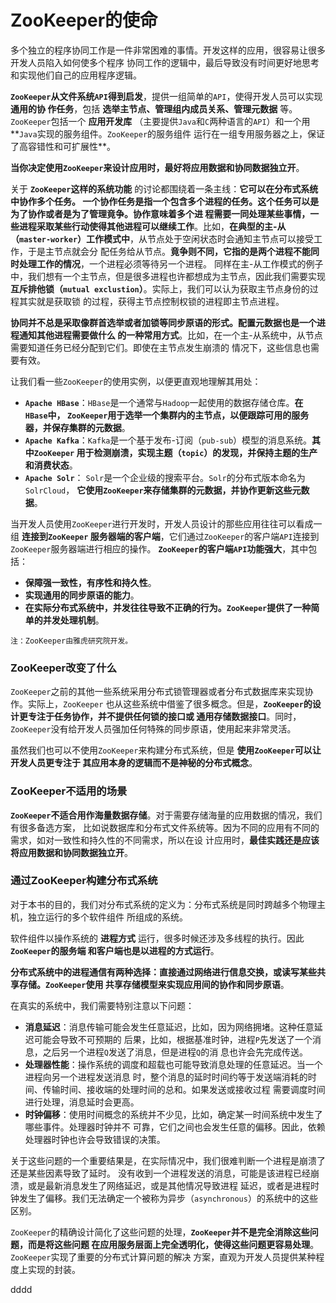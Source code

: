 ZooKeeper的使命
==========================================================================
多个独立的程序协同工作是一件非常困难的事情。开发这样的应用，很容易让很多开发人员陷入如何使多个程序
协同工作的逻辑中，最后导致没有时间更好地思考和实现他们自己的应用程序逻辑。

**`ZooKeeper`从文件系统`API`得到启发**，提供一组简单的`API`，使得开发人员可以实现 **通用的协
作任务**，包括 **选举主节点、管理组内成员关系、管理元数据** 等。`ZooKeeper`包括一个 **应用开发库**
（主要提供`Java`和`C`两种语言的`API`）和一个用**`Java`实现的服务组件。`ZooKeeper`的服务组件
运行在一组专用服务器之上，保证了高容错性和可扩展性**。

**当你决定使用`ZooKeeper`来设计应用时，最好将应用数据和协同数据独立开**。

关于 **`ZooKeeper`这样的系统功能** 的讨论都围绕着一条主线：**它可以在分布式系统中协作多个任务。
一个协作任务是指一个包含多个进程的任务。这个任务可以是为了协作或者是为了管理竟争。协作意味着多个进
程需要一同处理某些事情，一些进程采取某些行动使得其他进程可以继续工作**。比如，**在典型的主-从
（`master-worker`）工作模式中**，从节点处于空闲状态时会通知主节点可以接受工作，于是主节点就会分
配任务给从节点。**竟争则不同，它指的是两个进程不能同时处理工作的情况**，一个进程必须等待另一个进程。
同样在主-从工作模式的例子中，我们想有一个主节点，但是很多进程也许都想成为主节点，因此我们需要实现
 **互斥排他锁（`mutual exclustion`）**。实际上，我们可以认为获取主节点身份的过程其实就是获取锁
 的过程，获得主节点控制权锁的进程即主节点进程。

**协同并不总是采取像群首选举或者加锁等同步原语的形式。配置元数据也是一个进程通知其他进程需要做什么
的一种常用方式**。比如，在一个主-从系统中，从节点需要知道任务已经分配到它们。即使在主节点发生崩溃的
情况下，这些信息也需要有效。

让我们看一些`ZooKeeper`的使用实例，以便更直观地理解其用处：
+ **`Apache HBase`**：`HBase`是一个通常与`Hadoop`一起使用的数据存储仓库。**在`HBase`中，
`ZooKeeper`用于选举一个集群内的主节点，以便跟踪可用的服务器，并保存集群的元数据**。
+ **`Apache Kafka`**：`Kafka`是一个基于发布-订阅（`pub-sub`）模型的消息系统。**其中`ZooKeeper`
用于检测崩溃，实现主题（`topic`）的发现，并保持主题的生产和消费状态**。
+ **`Apache Solr`**： `Solr`是一个企业级的搜索平台。`Solr`的分布式版本命名为`SolrCloud`，
**它使用`ZooKeeper`来存储集群的元数据，并协作更新这些元数据**。

当开发人员使用`ZooKeeper`进行开发时，开发人员设计的那些应用往往可以看成一组 **连接到`ZooKeeper`
服务器端的客户端**，它们通过`ZooKeeper`的客户端`API`连接到`ZooKeeper`服务器端进行相应的操作。
**`ZooKeeper`的客户端`API`功能强大**，其中包括：
+ **保障强一致性，有序性和持久性**。
+ **实现通用的同步原语的能力**。
+ **在实际分布式系统中，并发往往导致不正确的行为。`ZooKeeper`提供了一种简单的并发处理机制**。
```
注：ZooKeeper由雅虎研究院开发。
```

### ZooKeeper改变了什么
`ZooKeeper`之前的其他一些系统采用分布式锁管理器或者分布式数据库来实现协作。实际上，`ZooKeeper`
也从这些系统中借鉴了很多概念。但是，**`ZooKeeper`的设计更专注于任务协作，并不提供任何锁的接口或
通用存储数据接口**。同时，`ZooKeeper`没有给开发人员强加任何特殊的同步原语，使用起来非常灵活。

虽然我们也可以不使用`ZooKeeper`来构建分布式系统，但是 **使用`ZooKeeper`可以让开发人员更专注于
其应用本身的逻辑而不是神秘的分布式概念**。

### ZooKeeper不适用的场景
**`ZooKeeper`不适合用作海量数据存储**。对于需要存储海量的应用数据的情况，我们有很多备选方案，
比如说数据库和分布式文件系统等。因为不同的应用有不同的需求，如对一致性和持久性的不同需求，所以在设
计应用时，**最佳实践还是应该将应用数据和协同数据独立开**。

### 通过ZooKeeper构建分布式系统
对于本书的目的，我们对分布式系统的定义为：分布式系统是同时跨越多个物理主机，独立运行的多个软件组件
所组成的系统。

软件组件以操作系统的 **进程方式** 运行，很多时候还涉及多线程的执行。因此 **`ZooKeeper`的服务端
和客户端也是以进程的方式运行**。

**分布式系统中的进程通信有两种选择：直接通过网络进行信息交换，或读写某些共享存储。`ZooKeeper`使用
共享存储模型来实现应用间的协作和同步原语**。

在真实的系统中，我们需要特别注意以下问题：
+ **消息延迟**：消息传输可能会发生任意延迟，比如，因为网络拥堵。这种任意延迟可能会导致不可预期的
后果，比如，根据基准时钟，进程`P`先发送了一个消息，之后另一个进程`Q`发送了消息，但是进程`Q`的消
息也许会先完成传送。
+ **处理器性能**：操作系统的调度和超载也可能导致消息处理的任意延迟。当一个进程向另一个进程发送消息
时，整个消息的延时时间约等于发送端消耗的时间、传输时间、接收端的处理时间的总和。如果发送或接收过程
需要调度时间进行处理，消息延时会更高。
+ **时钟偏移**：使用时间概念的系统并不少见，比如，确定某一时间系统中发生了哪些事件。处理器时钟并不
可靠，它们之间也会发生任意的偏移。因此，依赖处理器时钟也许会导致错误的决策。

关于这些问题的一个重要结果是，在实际情况中，我们很难判断一个进程是崩溃了还是某些因素导致了延时。
没有收到一个进程发送的消息，可能是该进程已经崩溃，或是最新消息发生了网络延迟，或是其他情况导致进程
延迟，或者是进程时钟发生了偏移。我们无法确定一个被称为异步（`asynchronous`）的系统中的这些区别。

`ZooKeeper`的精确设计简化了这些问题的处理，**`ZooKeeper`并不是完全消除这些问题，而是将这些问题
在应用服务层面上完全透明化，使得这些问题更容易处理**。`ZooKeeper`实现了重要的分布式计算问题的解决
方案，直观为开发人员提供某种程度上实现的封装。









































dddd
